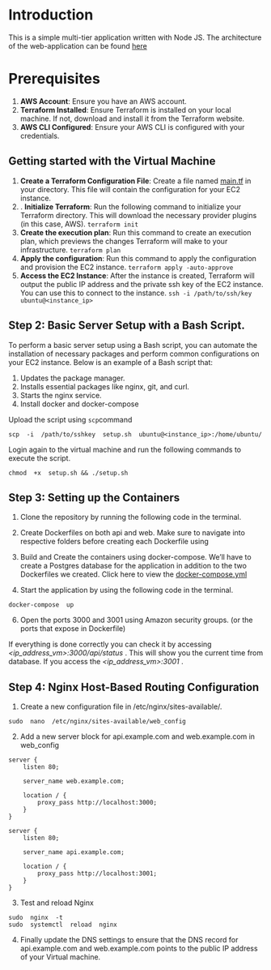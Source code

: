 

# Introduction

This is a simple multi-tier application written with Node JS. The architecture of the web-application can be found [here](https://github.com/tilshansanoj/wa-technical-assessment/blob/main/architecture/Architecture.png)


# Prerequisites 

1.  **AWS Account**: Ensure you have an AWS account.
2.  **Terraform Installed**: Ensure Terraform is installed on your local machine. If not, download and install it from the Terraform website.
3.  **AWS CLI Configured**: Ensure your AWS CLI is configured with your credentials.

## Getting started with the Virtual Machine

 1. **Create a Terraform Configuration File**: Create a file named [main.tf](https://github.com/tilshansanoj/wa-technical-assessment/blob/main/provisioning/main.tf) in your directory. This file will contain the configuration for your EC2 instance.
 2. . **Initialize Terraform**: Run the following command to initialize your Terraform directory. This will download the necessary provider plugins (in this case, AWS).
 `terraform init`
 3. **Create the execution plan**: Run this command to create an execution plan, which previews the changes Terraform will make to your infrastructure.
 `terraform plan`
 4. **Apply the configuration**: Run this command to apply the configuration and provision the EC2 instance.
 `terraform apply -auto-approve`
 5. **Access the EC2 Instance**: After the instance is created, Terraform will output the public IP address and the private ssh key of the EC2 instance. You can use this to connect to the instance.
 `ssh -i /path/to/ssh/key ubuntu@<instance_ip>`
## Step 2: Basic Server Setup with a Bash Script.

To perform a basic server setup using a Bash script, you can automate the installation of necessary packages and perform common configurations on your EC2 instance. Below is an example of a Bash script that:

1.  Updates the package manager.
2.  Installs essential packages like nginx, git, and curl.
3.  Starts the nginx service.
4. Install docker and docker-compose

Upload the script using `scp`command

`scp  -i  /path/to/sshkey  setup.sh  ubuntu@<instance_ip>:/home/ubuntu/`

Login again to the virtual machine and run the following commands to execute the script.

`chmod  +x  setup.sh &&
./setup.sh`
## Step 3: Setting up the Containers
1. Clone the repository by running the following code in the terminal.
2. Create Dockerfiles on both api and web. Make sure to navigate into respective folders before creating each Dockerfile using
3. Build and Create the containers using docker-compose. We’ll have to create a Postgres database for the application in addition to the two Dockerfiles we created. Click here to view the [docker-compose.yml](https://github.com/tilshansanoj/wa-technical-assessment/blob/main/docker-compose.yml)

5. Start the application by using the following code in the terminal.

`docker-compose  up`

6. Open the ports 3000 and 3001 using Amazon security groups. (or the ports that expose in Dockerfile) 




If everything is done correctly you can check it by accessing *<ip_address_vm>:3000/api/status* . This will show you the current time from database. If you access the *<ip_address_vm>:3001* .

## Step 4: Nginx Host-Based Routing Configuration



1. Create a new configuration file  in /etc/nginx/sites-available/.

`sudo  nano  /etc/nginx/sites-available/web_config`

2. Add a new server block for api.example.com and web.example.com in web_config

```
server {
    listen 80;

    server_name web.example.com;

    location / {
        proxy_pass http://localhost:3000;
    }
}

server {
    listen 80;

    server_name api.example.com;

    location / {
        proxy_pass http://localhost:3001;
    }
}
``` 


3. Test and reload Nginx
```
sudo  nginx  -t
sudo  systemctl  reload  nginx
```

4. Finally update the DNS settings to ensure that the DNS record for api.example.com and web.example.com points to the public IP address of your Virtual machine.
